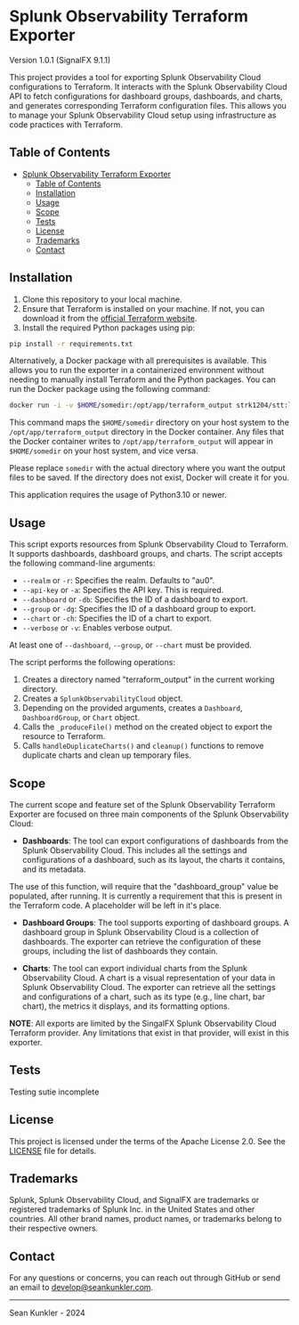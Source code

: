# Splunk Observability Terraform Exporter
Version 1.0.1 (SignalFX 9.1.1)

This project provides a tool for exporting Splunk Observability Cloud configurations to Terraform. It interacts with the Splunk Observability Cloud API to fetch configurations for dashboard groups, dashboards, and charts, and generates corresponding Terraform configuration files. This allows you to manage your Splunk Observability Cloud setup using infrastructure as code practices with Terraform.

## Table of Contents

- [Splunk Observability Terraform Exporter](#splunk-observability-terraform-exporter)
  - [Table of Contents](#table-of-contents)
  - [Installation](#installation)
  - [Usage](#usage)
  - [Scope](#scope)
  - [Tests](#tests)
  - [License](#license)
  - [Trademarks](#trademarks)
  - [Contact](#contact)


## Installation

1. Clone this repository to your local machine.
2. Ensure that Terraform is installed on your machine. If not, you can download it from the [official Terraform website](https://www.terraform.io/downloads.html).
3. Install the required Python packages using pip:

```bash
pip install -r requirements.txt
```
Alternatively, a Docker package with all prerequisites is available. This allows you to run the exporter in a containerized environment without needing to manually install Terraform and the Python packages. You can run the Docker package using the following command:

```bash
docker run -i -v $HOME/somedir:/opt/app/terraform_output strk1204/stt:latest
```

This command maps the `$HOME/somedir` directory on your host system to the `/opt/app/terraform_output` directory in the Docker container. Any files that the Docker container writes to `/opt/app/terraform_output` will appear in `$HOME/somedir` on your host system, and vice versa.

Please replace `somedir` with the actual directory where you want the output files to be saved. If the directory does not exist, Docker will create it for you.

This application requires the usage of Python3.10 or newer.

## Usage

This script exports resources from Splunk Observability Cloud to Terraform. It supports dashboards, dashboard groups, and charts. The script accepts the following command-line arguments:

- `--realm` or `-r`: Specifies the realm. Defaults to "au0".
- `--api-key` or `-a`: Specifies the API key. This is required.
- `--dashboard` or `-db`: Specifies the ID of a dashboard to export.
- `--group` or `-dg`: Specifies the ID of a dashboard group to export.
- `--chart` or `-ch`: Specifies the ID of a chart to export.
- `--verbose` or `-v`: Enables verbose output.

At least one of `--dashboard`, `--group`, or `--chart` must be provided.

The script performs the following operations:

1. Creates a directory named "terraform_output" in the current working directory.
2. Creates a `SplunkObservabilityCloud` object.
3. Depending on the provided arguments, creates a `Dashboard`, `DashboardGroup`, or `Chart` object.
4. Calls the `_produceFile()` method on the created object to export the resource to Terraform.
5. Calls `handleDuplicateCharts()` and `cleanup()` functions to remove duplicate charts and clean up temporary files.

## Scope

The current scope and feature set of the Splunk Observability Terraform Exporter are focused on three main components of the Splunk Observability Cloud:

- **Dashboards**: The tool can export configurations of dashboards from the Splunk Observability Cloud. This includes all the settings and configurations of a dashboard, such as its layout, the charts it contains, and its metadata.

The use of this function, will require that the "dashboard_group" value be populated, after running. It is currently a requirement that this is present in the Terraform code. A placeholder will be left in it's place. 

- **Dashboard Groups**: The tool supports exporting of dashboard groups. A dashboard group in Splunk Observability Cloud is a collection of dashboards. The exporter can retrieve the configuration of these groups, including the list of dashboards they contain.

- **Charts**: The tool can export individual charts from the Splunk Observability Cloud. A chart is a visual representation of your data in Splunk Observability Cloud. The exporter can retrieve all the settings and configurations of a chart, such as its type (e.g., line chart, bar chart), the metrics it displays, and its formatting options.

**NOTE**: All exports are limited by the SingalFX Splunk Observability Cloud Terraform provider. Any limitations that exist in that provider, will exist in this exporter. 

## Tests

Testing sutie incomplete

## License

This project is licensed under the terms of the Apache License 2.0. See the [LICENSE](LICENSE) file for details.

## Trademarks

Splunk, Splunk Observability Cloud, and SignalFX are trademarks or registered trademarks of Splunk Inc. in the United States and other countries. All other brand names, product names, or trademarks belong to their respective owners.

## Contact

For any questions or concerns, you can reach out through GitHub or send an email to [develop@seankunkler.com](mailto:develop@seankunkler.com).

---

Sean Kunkler - 2024